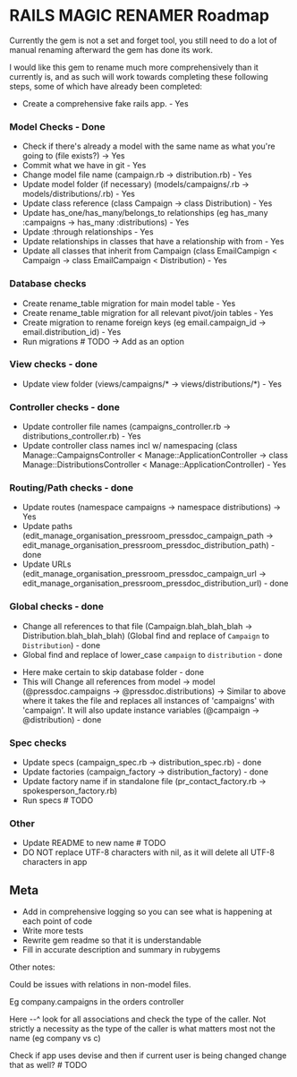 # RAILS MAGIC RENAMER Roadmap

Currently the gem is not a set and forget tool, you still need to do a lot of manual renaming afterward the gem has done its work. 

I would like this gem to rename much more comprehensively than it currently is, and as such will work towards completing these following steps, some of which have already been completed:

* Create a comprehensive fake rails app. - Yes

### Model Checks - Done
* Check if there's already a model with the same name as what you're going to (file exists?) -> Yes
* Commit what we have in git - Yes
* Change model file name (campaign.rb -> distribution.rb) - Yes
* Update model folder (if necessary) (models/campaigns/.rb -> models/distributions/.rb) - Yes
* Update class reference (class Campaign -> class Distribution) - Yes
* Update has_one/has_many/belongs_to relationships (eg has_many :campaigns -> has_many :distributions) - Yes
* Update :through relationships - Yes
* Update relationships in classes that have a relationship with from - Yes
* Update all classes that inherit from Campaign (class EmailCampign < Campaign -> class EmailCampaign < Distribution) - Yes

### Database checks
* Create rename_table migration for main model table - Yes
* Create rename_table migration for all relevant pivot/join tables - Yes
* Create migration to rename foreign keys (eg email.campaign_id -> email.distribution_id) - Yes
* Run migrations # TODO -> Add as an option

### View checks - done
* Update view folder (views/campaigns/* -> views/distributions/*) - Yes

### Controller checks - done
* Update controller file names (campaigns_controller.rb -> distributions_controller.rb) - Yes
* Update controller class names incl w/ namespacing (class Manage::CampaignsController < Manage::ApplicationController -> class Manage::DistributionsController < Manage::ApplicationController) - Yes

### Routing/Path checks - done
* Update routes (namespace campaigns -> namespace distributions) -> Yes
* Update paths (edit_manage_organisation_pressroom_pressdoc_campaign_path -> edit_manage_organisation_pressroom_pressdoc_distribution_path) - done
* Update URLs (edit_manage_organisation_pressroom_pressdoc_campaign_url -> edit_manage_organisation_pressroom_pressdoc_distribution_url) - done

### Global checks - done
* Change all references to that file (Campaign.blah_blah_blah -> Distribution.blah_blah_blah) (Global find and replace of `Campaign` to `Distribution`) - done
* Global find and replace of lower_case `campaign` to `distribution` - done
- Here make certain to skip database folder - done
- This will Change all references from model -> model (@pressdoc.campaigns -> @pressdoc.distributions) -> Similar to above where it takes the file and replaces all instances of 'campaigns' with 'campaign'. It will also update instance variables (@campaign -> @distribution) - done

### Spec checks
* Update specs (campaign_spec.rb -> distribution_spec.rb) - done
* Update factories (campaign_factory -> distribution_factory) - done
* Update factory name if in standalone file (pr_contact_factory.rb -> spokesperson_factory.rb)
* Run specs # TODO

### Other
* Update README to new name # TODO
* DO NOT replace UTF-8 characters with nil, as it will delete all UTF-8 characters in app

## Meta
* Add in comprehensive logging so you can see what is happening at each point of code
* Write more tests
* Rewrite gem readme so that it is understandable
* Fill in accurate description and summary in rubygems

Other notes:

Could be issues with relations in non-model files.

Eg company.campaigns in the orders controller

Here --^ look for all associations and check the type of the caller. Not strictly a necessity as the type of the caller is what matters most not the name (eg company vs c)

Check if app uses devise and then if current user is being changed change that as well? # TODO
